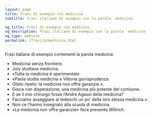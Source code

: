 ```yaml
---
layout: page
title: Frasi di esempio con medicina 
subtitle: Frasi italiane di esempio con la parola  medicina

og_title: Frasi di esempio con medicina 
og_description: Frasi italiane di esempio con la parola  medicina
og_type: website
permalink: /frasi/m/medicina.html
---
```


Frasi italiane di esempio contenenti la parola medicina:


- Medicina senza frontiere.
- Joly studiava medicina.
- «Tutta la medicina è sperimentale.
- «Paola studia medicina e Vittoria giurisprudenza.
- Glielo ripeto: la medicina non offre garanzie.».
- Gioca con disperazione, una medicina più potente del cortisone.
- E se il mio chirurgo fosse l’Andre Agassi della medicina?
- Facciamo assaggiare ai tedeschi un po’ della loro stessa medicina.».
- Non ce l’hanno insegnato alla scuola di medicina.
- «La medicina non offre garanzie» fece presente Willrich.
